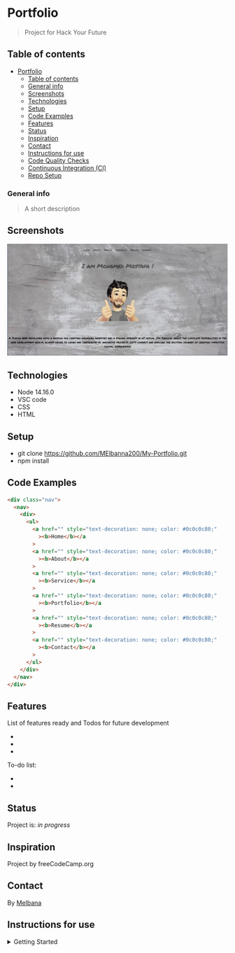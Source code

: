# Portfolio

> Project for Hack Your Future

## Table of contents

- [Portfolio](#portfolio)
  - [Table of contents](#table-of-contents)
  - [General info](#general-info)
  - [Screenshots](#screenshots)
  - [Technologies](#technologies)
  - [Setup](#setup)
  - [Code Examples](#code-examples)
  - [Features](#features)
  - [Status](#status)
  - [Inspiration](#inspiration)
  - [Contact](#contact)
  - [Instructions for use](#instructions-for-use)
  - [Code Quality Checks](#code-quality-checks)
  - [Continuous Integration (CI)](#continuous-integration-ci)
  - [Repo Setup](#repo-setup)

### General info

> A short description

## Screenshots

![Example screenshot](./public/portfolio.png)

## Technologies

- Node 14.16.0
- VSC code
- CSS
- HTML

## Setup

- git clone <https://github.com/MElbanna200/My-Portfolio.git>
- npm install

## Code Examples

```html
<div class="nav">
  <nav>
    <div>
      <ul>
        <a href="" style="text-decoration: none; color: #0c0c0c80;"
          ><b>Home</b></a
        >
        <a href="" style="text-decoration: none; color: #0c0c0c80;"
          ><b>About</b></a
        >
        <a href="" style="text-decoration: none; color: #0c0c0c80;"
          ><b>Service</b></a
        >
        <a href="" style="text-decoration: none; color: #0c0c0c80;"
          ><b>Portfolio</b></a
        >
        <a href="" style="text-decoration: none; color: #0c0c0c80;"
          ><b>Resume</b></a
        >
        <a href="" style="text-decoration: none; color: #0c0c0c80;"
          ><b>Contact</b></a
        >
      </ul>
    </div>
  </nav>
</div>
```

## Features

List of features ready and Todos for future development

-
-
-

To-do list:

-
-

## Status

Project is: _in progress_

## Inspiration

Project by freeCodeCamp.org

## Contact

By [Melbana](https://github.com/MElbanna200/MElbanna200.git)

## Instructions for use

<details>
  <summary>Getting Started</summary>

<!-- a guide to using this repository -->

1. `git clone git@github.com:HackYourFutureBelgium/template-markdown.git`
2. `cd template-markdown`
3. `npm install`

## Code Quality Checks

- `npm run format`: Makes sure all the code in this repository is well-formatted
  (looks good).
- `npm run lint:ls`: Checks to make sure all folder and file names match the
  repository conventions.
- `npm run lint:md`: Will lint all of the Markdown files in this repository.
- `npm run lint:css`: Will lint all of the CSS files in this repository.
- `npm run validate:html`: Validates all HTML files in your project.
- `npm run spell-check`: Goes through all the files in this repository looking
  for words it doesn't recognize. Just because it says something is a mistake
  doesn't mean it is! It doesn't know every word in the world. You can add new
  correct words to the [./.cspell.json](./.cspell.json) file so they won't cause
  an error.
- `npm run accessibility -- ./path/to/file.html`: Runs an accessibility analysis
  on all HTML files in the given path and writes the report to
  `/accessibility_report`

## Continuous Integration (CI)

When you open a PR to `main`/`master` in your repository, GitHub will
automatically do a linting check on the code in this repository, you can see
this in the[./.github/workflows/lint.yml](./.github/workflows/lint.yml) file.

If the linting fails, you will not be able to merge the PR. You can double check
that your code will pass before pushing by running the code quality scripts
locally.

## Repo Setup

- Give each member **_write_** access to the repo (if it's a group project)
- Turn on GitHub Pages and put a link to your website in the repo's description
- Go to _General_ Section > check **Discussions**
- In the _Branches_ section of your repo's settings make sure the
  `master`/`main` branch must:
  - "_Require a pull request before merging_"
  - "_Require approvals_"
  - "_Dismiss stale pull request approvals when new commits are pushed_"
  - "_Require status checks to pass before merging_"
  - "_Require branches to be up to date before merging_"
  - "_Do not allow bypassing the above settings_"

</details>
